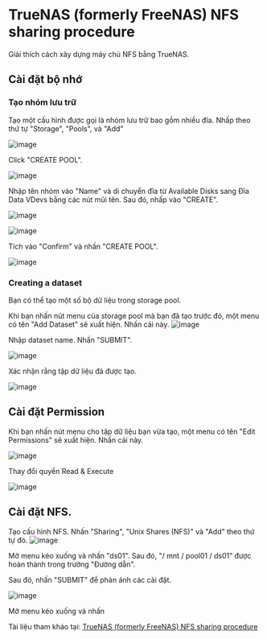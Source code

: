 # TrueNAS (formerly FreeNAS) NFS sharing procedure
Giải thích cách xây dựng máy chủ NFS bằng TrueNAS.
## Cài đặt bộ nhớ

### Tạo nhóm lưu trữ
Tạo một cấu hình được gọi là nhóm lưu trữ bao gồm nhiều đĩa. Nhấp theo thứ tự  "Storage", "Pools", và "Add"

![image](/images/Screenshot_80.png)

Click "CREATE POOL".

![image](/images/Screenshot_83.png)

Nhập tên nhóm vào "Name" và di chuyển đĩa từ Available Disks sang Đĩa Data VDevs bằng các nút mũi tên. Sau đó, nhấp vào "CREATE".


![image](/images/Screenshot_81.png)

![image](/images/Screenshot_82.png)

Tích vào "Confirm" và nhấn "CREATE POOL".

![image](/images/Screenshot_84.png)
### Creating a dataset
Bạn có thể tạo một số bộ dữ liệu trong storage pool.

Khi bạn nhấn nút menu của storage pool mà bạn đã tạo trước đó, một menu có tên "Add Dataset" sẽ xuất hiện. Nhấn cái này.
![image](/images/Screenshot_85.png)

Nhập dataset name. Nhấn "SUBMIT".

![image](/images/Screenshot_86.png)

Xác nhận rằng tập dữ liệu đã được tạo.

![image](/images/Screenshot_87.png)

## Cài đặt Permission 
Khi bạn nhấn nút menu cho tập dữ liệu bạn vừa tạo, một menu có tên "Edit Permissions" sẽ xuất hiện. Nhấn cái này.

![image](/images/Screenshot_88.png)

Thay đổi quyền Read & Execute

![image](/images/Screenshot_89.png)

## Cài đặt NFS.
Tạo cấu hình NFS. Nhấn "Sharing", "Unix Shares (NFS)" và "Add" theo thứ tự đó.
![image](/images/Screenshot_90.png)

Mở menu kéo xuống và nhấn "ds01". Sau đó, "/ mnt / pool01 / ds01" được hoàn thành trong trường "Đường dẫn".

Sau đó, nhấn "SUBMIT" để phản ánh các cài đặt.

![image](/images/Screenshot_91.png)

Mở menu kéo xuống và nhấn



Tài liệu tham khảo tại: [TrueNAS (formerly FreeNAS) NFS sharing procedure](https://changineer.info/vmware/hypervisor/vmware_truenas_nfs.html)